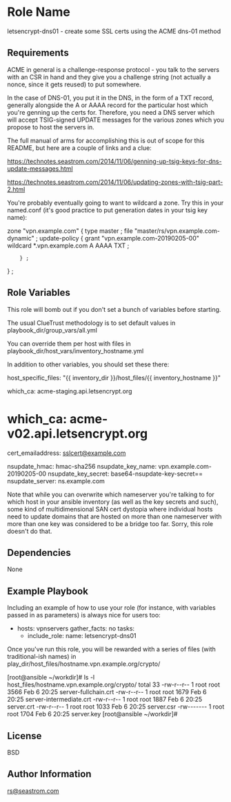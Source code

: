 Role Name
=========

letsencrypt-dns01 - create some SSL certs using the ACME dns-01 method

Requirements
------------

ACME in general is a challenge-response protocol - you talk to the
servers with an CSR in hand and they give you a challenge string (not
actually a nonce, since it gets reused) to put somewhere.

In the case of DNS-01, you put it in the DNS, in the form of a TXT
record, generally alongside the A or AAAA record for the particular
host which you're genning up the certs for.  Therefore, you need a DNS
server which will accept TSIG-signed UPDATE messages for the various
zones which you propose to host the servers in.

The full manual of arms for accomplishing this is out of scope for this README,
but here are a couple of links and a clue:

https://technotes.seastrom.com/2014/11/06/genning-up-tsig-keys-for-dns-update-messages.html

https://technotes.seastrom.com/2014/11/06/updating-zones-with-tsig-part-2.html

You're probably eventually going to want to wildcard a zone.  Try this
in your named.conf (it's good practice to put generation dates in your
tsig key name):

zone "vpn.example.com" {
        type master ;
        file "master/rs/vpn.example.com-dynamic" ;
        update-policy {
                grant "vpn.example.com-20190205-00" wildcard *.vpn.example.com A AAAA TXT ;

        } ;
} ;



Role Variables
--------------

This role will bomb out if you don't set a bunch of variables before starting.

The usual ClueTrust methodology is to set default values in playbook_dir/group_vars/all.yml

You can override them per host with files in playbook_dir/host_vars/inventory_hostname.yml

In addition to other variables, you should set these there:

host_specific_files: "{{ inventory_dir }}/host_files/{{ inventory_hostname }}"

which_ca: acme-staging.api.letsencrypt.org
# which_ca: acme-v02.api.letsencrypt.org

cert_emailaddress: sslcert@example.com

nsupdate_hmac: hmac-sha256
nsupdate_key_name: vpn.example.com-20190205-00
nsupdate_key_secret: base64-nsupdate-key-secret==
nsupdate_server: ns.example.com


Note that while you can overwrite which nameserver you're talking to
for which host in your ansible inventory (as well as the key secrets
and such), some kind of multidimensional SAN cert dystopia where
individual hosts need to update domains that are hosted on more than
one nameserver with more than one key was considered to be a bridge
too far.  Sorry, this role doesn't do that.


Dependencies
------------

None

Example Playbook
----------------

Including an example of how to use your role (for instance, with variables passed in as parameters) is always nice for users too:

- hosts: vpnservers
  gather_facts: no
  tasks:
    - include_role:
        name: letsencrypt-dns01


Once you've run this role, you will be rewarded with a series of files
(with traditional-ish names) in
play_dir/host_files/hostname.vpn.example.org/crypto/

[root@ansible ~/workdir]# ls -l host_files/hostname.vpn.example.org/crypto/
total 33
-rw-r--r-- 1 root root 3566 Feb  6 20:25 server-fullchain.crt
-rw-r--r-- 1 root root 1679 Feb  6 20:25 server-intermediate.crt
-rw-r--r-- 1 root root 1887 Feb  6 20:25 server.crt
-rw-r--r-- 1 root root 1033 Feb  6 20:25 server.csr
-rw------- 1 root root 1704 Feb  6 20:25 server.key
[root@ansible ~/workdir]# 



License
-------

BSD

Author Information
------------------

rs@seastrom.com


